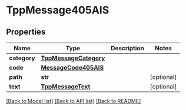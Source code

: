 # TppMessage405AIS

## Properties
Name | Type | Description | Notes
------------ | ------------- | ------------- | -------------
**category** | [**TppMessageCategory**](TppMessageCategory.md) |  | 
**code** | [**MessageCode405AIS**](MessageCode405AIS.md) |  | 
**path** | **str** |  | [optional] 
**text** | [**TppMessageText**](TppMessageText.md) |  | [optional] 

[[Back to Model list]](../README.md#documentation-for-models) [[Back to API list]](../README.md#documentation-for-api-endpoints) [[Back to README]](../README.md)

